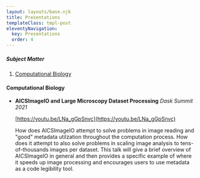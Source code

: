 ```yaml
---
layout: layouts/base.njk
title: Presentations
templateClass: tmpl-post
eleventyNavigation:
  key: Presentations
  order: 4
---
```


##### Subject Matter

1. [Computational Biology](#computational-biology)

#### Computational Biology

- **AICSImageIO and Large Microscopy Dataset Processing**
  _Dask Summit 2021_

  [https://youtu.be/LNa_gGpSnvc](https://youtu.be/LNa_gGpSnvc)

  How does AICSImageIO attempt to solve problems in image reading and "good" metadata utilzation throughout the computation process. How does it attempt to also solve problems in scaling image analysis to tens-of-thousands images per dataset. This talk will give a brief overview of AICSImageIO in general and then provides a specific example of where it speeds up image processing and encourages users to use metadata as a code legibility tool.
